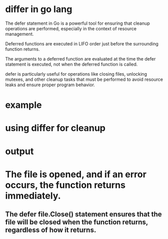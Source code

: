 # differ in go lang
The defer statement in Go is a powerful tool for ensuring that cleanup operations are performed, especially in the context of resource management.

Deferred functions are executed in LIFO order just before the surrounding function returns.

The arguments to a deferred function are evaluated at the time the defer statement is executed, not when the deferred function is called.

defer is particularly useful for operations like closing files, unlocking mutexes, and other cleanup tasks that must be performed to avoid resource leaks and ensure proper program behavior.


# example
<!-- package main

import "fmt"

func main() {
    fmt.Println("Start")
    defer fmt.Println("Deferred 1")
    defer fmt.Println("Deferred 2")
    fmt.Println("End")
}


output 
Start
End
Deferred 2
Deferred 1 -->


# using differ for cleanup
<!-- package main

import (
    "fmt"
    "os"
) 
func main() {
    file, err := os.Open("example.txt")
    if err != nil {
        fmt.Println("Error opening file:", err)
        return
    }
    defer file.Close() // Ensure the file is closed when the function returns

    // Perform file operations
    // ...

    fmt.Println("File operations completed")
}-->
# output 

# The file is opened, and if an error occurs, the function returns immediately.
## The defer file.Close() statement ensures that the file will be closed when the function returns, regardless of how it returns.





